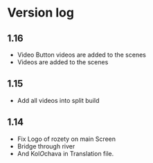 # Version log

## 1.16 

- Video Button videos are added to the scenes
- Videos are added to the scenes

## 1.15 

- Add all videos into split build

## 1.14

- Fix Logo of rozety on main Screen
- Bridge through river
- And Kol*O*chava in Translation file.
